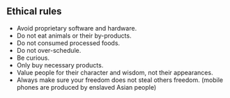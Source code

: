 ## Ethical rules

- Avoid proprietary software and hardware.
- Do not eat animals or their by-products.
- Do not consumed processed foods.
- Do not over-schedule.
- Be curious.
- Only buy necessary products.
- Value people for their character and wisdom, not their appearances.
- Always make sure your freedom does not steal others freedom. (mobile phones are produced by enslaved Asian people)

